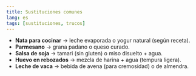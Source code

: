 ```yaml
---
title: Sustituciones comunes
lang: es
tags: [sustituciones, trucos]
---
```


- **Nata para cocinar** → leche evaporada o yogur natural (según receta).
- **Parmesano** → grana padano o queso curado.
- **Salsa de soja** → tamari (sin gluten) o miso disuelto + agua.
- **Huevo en rebozados** → mezcla de harina + agua (tempura ligera).
- **Leche de vaca** → bebida de avena (para cremosidad) o de almendra.

